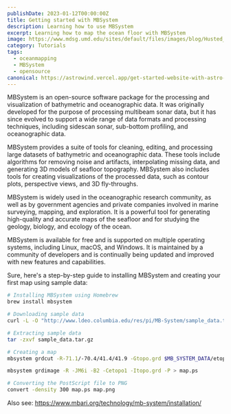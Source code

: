 ```yaml
---
publishDate: 2023-01-12T00:00:00Z
title: Getting started with MBSystem
description: Learning how to use MBSystem
excerpt: Learning how to map the ocean floor with MBSystem
image: https://www.mdsg.umd.edu/sites/default/files/images/blog/Husted_Blog2_Img1_1.jpg
category: Tutorials
tags:
  - oceanmapping
  - MBSystem
  - opensource
canonical: https://astrowind.vercel.app/get-started-website-with-astro-tailwind-css
---
```


MBSystem is an open-source software package for the processing and visualization of bathymetric and oceanographic data. It was originally developed for the purpose of processing multibeam sonar data, but it has since evolved to support a wide range of data formats and processing techniques, including sidescan sonar, sub-bottom profiling, and oceanographic data.

MBSystem provides a suite of tools for cleaning, editing, and processing large datasets of bathymetric and oceanographic data. These tools include algorithms for removing noise and artifacts, interpolating missing data, and generating 3D models of seafloor topography. MBSystem also includes tools for creating visualizations of the processed data, such as contour plots, perspective views, and 3D fly-throughs.

MBSystem is widely used in the oceanographic research community, as well as by government agencies and private companies involved in marine surveying, mapping, and exploration. It is a powerful tool for generating high-quality and accurate maps of the seafloor and for studying the geology, biology, and ecology of the ocean.

MBSystem is available for free and is supported on multiple operating systems, including Linux, macOS, and Windows. It is maintained by a community of developers and is continually being updated and improved with new features and capabilities.

Sure, here's a step-by-step guide to installing MBSystem and creating your first map using sample data:

```bash
# Installing MBSystem using Homebrew
brew install mbsystem

# Downloading sample data
curl -L -O "http://www.ldeo.columbia.edu/res/pi/MB-System/sample_data.tar.gz"

# Extracting sample data
tar -zxvf sample_data.tar.gz

# Creating a map
mbsystem grdcut -R-71.1/-70.4/41.4/41.9 -Gtopo.grd $MB_SYSTEM_DATA/etopo2/etopo2.grd

mbsystem grdimage -R -JM6i -B2 -Cetopo1 -Itopo.grd -P > map.ps

# Converting the PostScript file to PNG
convert -density 300 map.ps map.png
```

Also see: https://www.mbari.org/technology/mb-system/installation/
